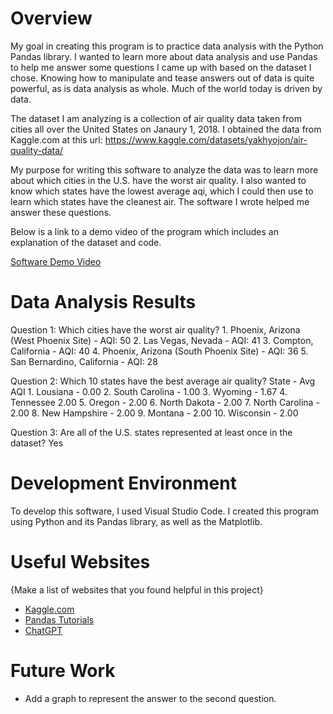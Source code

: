 # Overview
My goal in creating this program is to practice data analysis with the Python Pandas library. I wanted to learn more about data analysis
and use Pandas to help me answer some questions I came up with based on the dataset I chose. Knowing how to manipulate and tease answers out of 
data is quite powerful, as is data analysis as whole. Much of the world today is driven by data.

The dataset I am analyzing is a collection of air quality data taken from cities all over the United States on Janaury 1, 2018.
I obtained the data from Kaggle.com at this url: https://www.kaggle.com/datasets/yakhyojon/air-quality-data/

My purpose for writing this software to analyze the data was to learn more about which cities in the U.S. have the worst air quality.
I also wanted to know which states have the lowest average aqi, which I could then use to learn which states have the cleanest air.
The software I wrote helped me answer these questions.

Below is a link to a demo video of the program which includes an explanation of the dataset and code.

[Software Demo Video](https://youtu.be/zaM4lhYjKVs)

# Data Analysis Results

Question 1: Which cities have the worst air quality?
    1. Phoenix, Arizona (West Phoenix Site) - AQI: 50
    2. Las Vegas, Nevada - AQI: 41
    3. Compton, California - AQI: 40
    4. Phoenix, Arizona (South Phoenix Site) - AQI: 36
    5. San Bernardino, California - AQI: 28

Question 2: Which 10 states have the best average air quality?
       State - Avg AQI
    1. Lousiana - 0.00
    2. South Carolina - 1.00
    3. Wyoming - 1.67
    4. Tennessee 2.00
    5. Oregon - 2.00
    6. North Dakota - 2.00
    7. North Carolina - 2.00
    8. New Hampshire - 2.00
    9. Montana - 2.00
    10. Wisconsin - 2.00

Question 3: Are all of the U.S. states represented at least once in the dataset?
    Yes

# Development Environment

To develop this software, I used Visual Studio Code.
I created this program using Python and its Pandas library, as well as the Matplotlib.

# Useful Websites

{Make a list of websites that you found helpful in this project}
* [Kaggle.com](https://www.kaggle.com/datasets)
* [Pandas Tutorials](https://pandas.pydata.org/docs/getting_started/intro_tutorials/index.html)
* [ChatGPT](chat.openai.com/)

# Future Work

* Add a graph to represent the answer to the second question.